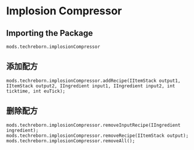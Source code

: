 # Implosion Compressor

## Importing the Package
`mods.techreborn.implosionCompressor`

## 添加配方
```zenscript
mods.techreborn.implosionCompressor.addRecipe(IItemStack output1, IItemStack output2, IIngredient input1, IIngredient input2, int ticktime, int euTick);
```

## 删除配方
```zenscript
mods.techreborn.implosionCompressor.removeInputRecipe(IIngredient ingredient);
mods.techreborn.implosionCompressor.removeRecipe(IItemStack output);
mods.techreborn.implosionCompressor.removeAll();
```